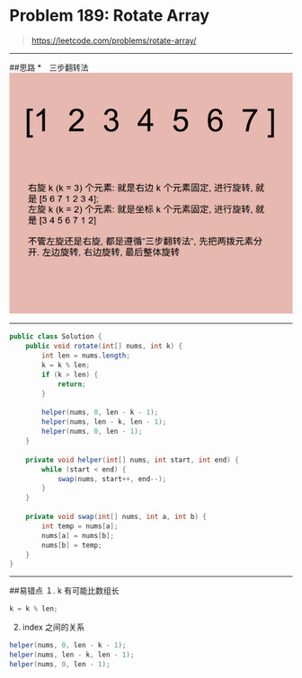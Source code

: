 # Problem 189: Rotate Array


> https://leetcode.com/problems/rotate-array/

-------
##思路
*　三步翻转法
![](rotateArray.png)


---------

```java
public class Solution {
    public void rotate(int[] nums, int k) {
        int len = nums.length;
        k = k % len;
        if (k > len) {
            return;
        }
        
        helper(nums, 0, len - k - 1);
        helper(nums, len - k, len - 1);
        helper(nums, 0, len - 1);
    }
    
    private void helper(int[] nums, int start, int end) {
        while (start < end) {
            swap(nums, start++, end--);
        }
    }
    
    private void swap(int[] nums, int a, int b) {
        int temp = nums[a];
        nums[a] = nums[b];
        nums[b] = temp;
    }
}
```
----
##易错点
１. k 有可能比数组长
```java
k = k % len;
```
2. index 之间的关系
```java
helper(nums, 0, len - k - 1);
helper(nums, len - k, len - 1);
helper(nums, 0, len - 1);
```
























